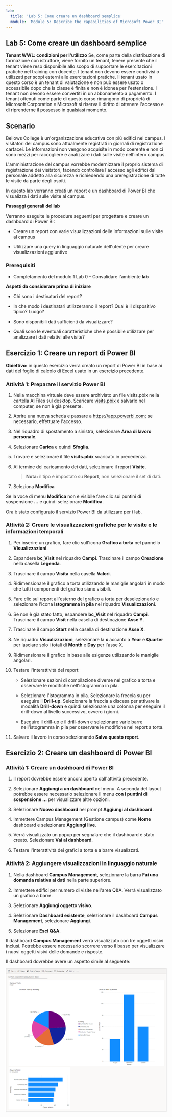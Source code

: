```yaml
---
lab:
  title: 'Lab 5: Come creare un dashboard semplice'
  module: 'Module 5: Describe the capabilities of Microsoft Power BI'
---
```


## Lab 5: Come creare un dashboard semplice

**Tenant WWL: condizioni per l'utilizzo** Se, come parte della distribuzione di formazione con istruttore, viene fornito un tenant, tenere presente che il tenant viene reso disponibile allo scopo di supportare le esercitazioni pratiche nel training con docente. I tenant non devono essere condivisi o utilizzati per scopi esterni alle esercitazioni pratiche. Il tenant usato in questo corso è un tenant di valutazione e non può essere usato o accessibile dopo che la classe è finita e non è idonea per l'estensione. I tenant non devono essere convertiti in un abbonamento a pagamento. I tenant ottenuti come parte di questo corso rimangono di proprietà di Microsoft Corporation e Microsoft si riserva il diritto di ottenere l'accesso e di riprenderne il possesso in qualsiasi momento. 

## Scenario

Bellows College è un'organizzazione educativa con più edifici nel campus. I visitatori del campus sono attualmente registrati in giornali di registrazione cartacei. Le informazioni non vengono acquisite in modo coerente e non ci sono mezzi per raccogliere e analizzare i dati sulle visite nell'intero campus.

L'amministrazione del campus vorrebbe modernizzare il proprio sistema di registrazione dei visitatori, facendo controllare l'accesso agli edifici dal personale addetto alla sicurezza e richiedendo una preregistrazione di tutte le visite da parte degli ospiti.

In questo lab verranno creati un report e un dashboard di Power BI che visualizza i dati sulle visite al campus.

**Passaggi generali del lab**

Verranno eseguite le procedure seguenti per progettare e creare un dashboard di Power BI:

- Creare un report con varie visualizzazioni delle informazioni sulle visite al campus

- Utilizzare una query in linguaggio naturale dell'utente per creare visualizzazioni aggiuntive

### Prerequisiti

- Completamento del modulo 1 Lab 0 - Convalidare l'ambiente **lab**

**Aspetti da considerare prima di iniziare**

- Chi sono i destinatari del report?

- In che modo i destinatari utilizzeranno il report? Qual è il dispositivo tipico? Luogo?

- Sono disponibili dati sufficienti da visualizzare?

- Quali sono le eventuali caratteristiche che è possibile utilizzare per analizzare i dati relativi alle visite?

## Esercizio 1: Creare un report di Power BI

**Obiettivo:** in questo esercizio verrà creato un report di Power BI in base ai dati del foglio di calcolo di Excel usato in un esercizio precedente.

### Attività 1: Preparare il servizio Power BI

1. Nella macchina virtuale deve essere archiviato un file visits.pbix nella cartella AllFiles sul desktop. Scaricare [visits.pbix](https://github.com/MicrosoftLearning/PL-900-Microsoft-Power-Platform-Fundamentals/raw/master/Allfiles/visits.pbix) e salvarlo nel computer, se non è già presente.

1. Aprire una nuova scheda e passare a https://app.powerbi.com; se necessario, effettuare l'accesso.

1. Nel riquadro di spostamento a sinistra, selezionare **Area di lavoro personale**.

1. Selezionare **Carica** e quindi **Sfoglia**.

1. Trovare e selezionare il file **visits.pbix** scaricato in precedenza.

1. Al termine del caricamento dei dati, selezionare il report **Visite**.

    >**Nota:** il tipo è impostato su **Report**, non selezionare il set di dati.

1. Seleziona **Modifica**

Se la voce di menu **Modifica** non è visibile fare clic sui puntini di sospensione **...** e quindi selezionare **Modifica**.

Ora è stato configurato il servizio Power BI da utilizzare per i lab.

### Attività 2: Creare le visualizzazioni grafiche per le visite e le informazioni temporali

1. Per inserire un grafico, fare clic sull'icona **Grafico a torta** nel pannello **Visualizzazioni**.

1. Espandere **bc_Visit** nel riquadro **Campi**. Trascinare il campo **Creazione** nella casella **Legenda**.

1. Trascinare il campo **Visita** nella casella **Valori**.

1. Ridimensionare il grafico a torta utilizzando le maniglie angolari in modo che tutti i componenti del grafico siano visibili.

1. Fare clic sul report all'esterno del grafico a torta per deselezionarlo e selezionare l'icona **Istogramma in pila** nel riquadro **Visualizzazioni**.

1. Se non è già stato fatto, espandere **bc_Visit** nel riquadro **Campi**. Trascinare il campo **Visit** nella casella di destinazione **Asse Y**.

1. Trascinare il campo **Start** nella casella di destinazione **Asse X**.

1. Ne riquadro **Visualizzazioni**, selezionare la **x** accanto a **Year** e **Quarter** per lasciare solo i totali di **Month** e **Day** per l'asse X.

1. Ridimensionare il grafico in base alle esigenze utilizzando le maniglie angolari.

1. Testare l'interattività del report:

    - Selezionare sezioni di compilazione diverse nel grafico a torta e osservare le modifiche nell'istogramma in pila.

    - Selezionare l'istogramma in pila. Selezionare la freccia su per eseguire il **Drill-up**. Selezionare la freccia a discesa per attivare la modalità **Drill-down** e quindi selezionare una colonna per eseguire il drill-down al livello successivo, ovvero i giorni.

    - Eseguire il drill-up e il drill-down e selezionare varie barre nell'istogramma in pila per osservare le modifiche nel report a torta.

1. Salvare il lavoro in corso selezionando **Salva questo report**.

## Esercizio 2: Creare un dashboard di Power BI

### Attività 1: Creare un dashboard di Power BI

1. Il report dovrebbe essere ancora aperto dall'attività precedente.

1. Selezionare **Aggiungi a un dashboard** nel menu. A seconda del layout potrebbe essere necessario selezionare il menu **con i puntini di sospensione ...** per visualizzare altre opzioni.

1. Selezionare **Nuovo dashboard** nel prompt **Aggiungi al dashboard**.

1. Immettere Campus Management (Gestione campus) come **Nome** dashboard e selezionare **Aggiungi live**.

1. Verrà visualizzato un popup per segnalare che il dashboard è stato creato. Selezionare **Vai al dashboard**.

1. Testare l'interattività dei grafici a torta e a barre visualizzati.

### Attività 2: Aggiungere visualizzazioni in linguaggio naturale

1. Nella dashboard **Campus Management**, selezionare la barra **Fai una domanda relativa ai dati** nella parte superiore.

1. Immettere edifici per numero di visite nell'area Q&A. Verrà visualizzato un grafico a barre.

1. Selezionare **Aggiungi oggetto visivo**.

1. Selezionare **Dashboard esistente**, selezionare il dashboard **Campus Management**, selezionare **Aggiungi**.

1. Selezionare **Esci Q&amp;A**.

Il dashboard **Campus Management** verrà visualizzato con tre oggetti visivi inclusi. Potrebbe essere necessario scorrere verso il basso per visualizzare i nuovi oggetti visivi delle domande e risposte.

Il dashboard dovrebbe avere un aspetto simile al seguente:

[![Screenshot del dashboard appena creato](media/lab-5-power-bi-01.png)](https://github.com/MicrosoftLearning/PL-900-Microsoft-Power-Platform-Fundamentals/blob/master/Instructions/Labs/media/5-powerbi-result.png)

 
